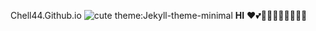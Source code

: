 Chell44.Github.io
![cute](https://www.pixelstalk.net/cute-kawaii-wallpapers-for-mobile/)
theme:Jekyll-theme-minimal
**HI**
❤💕💖💖💖💖💖💖💖💖
